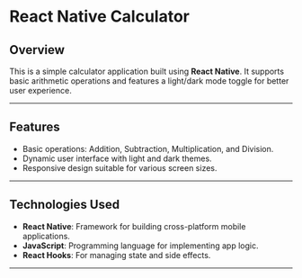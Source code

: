# React Native Calculator

## Overview
This is a simple calculator application built using **React Native**. It supports basic arithmetic operations and features a light/dark mode toggle for better user experience.

---

## Features
- Basic operations: Addition, Subtraction, Multiplication, and Division.
- Dynamic user interface with light and dark themes.
- Responsive design suitable for various screen sizes.

---

## Technologies Used
- **React Native**: Framework for building cross-platform mobile applications.
- **JavaScript**: Programming language for implementing app logic.
- **React Hooks**: For managing state and side effects.

---
